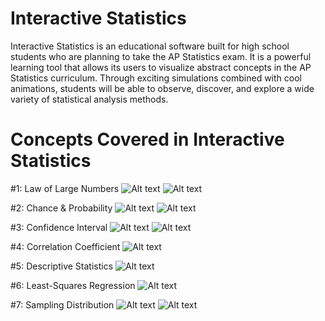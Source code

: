 # Interactive Statistics
Interactive Statistics is an educational software built for high school students who are planning to take the AP Statistics exam. It is a powerful learning tool that allows its users to visualize abstract concepts in the AP Statistics curriculum. Through exciting simulations combined with cool animations, students will be able to observe, discover, and explore a wide variety of statistical analysis methods.

# Concepts Covered in Interactive Statistics
#1: Law of Large Numbers
![Alt text](/../master/InteractiveStatistics/screenshots/1.JPG)
![Alt text](/../master/InteractiveStatistics/screenshots/2.JPG)

#2: Chance & Probability
![Alt text](/../master/InteractiveStatistics/screenshots/3.JPG)
![Alt text](/../master/InteractiveStatistics/screenshots/4.JPG)

#3: Confidence Interval
![Alt text](/../master/InteractiveStatistics/screenshots/5.JPG)
![Alt text](/../master/InteractiveStatistics/screenshots/6.JPG)

#4: Correlation Coefficient
![Alt text](/../master/InteractiveStatistics/screenshots/7.JPG)

#5: Descriptive Statistics
![Alt text](/../master/InteractiveStatistics/screenshots/8.JPG)

#6: Least-Squares Regression
![Alt text](/../master/InteractiveStatistics/screenshots/9.JPG)

#7: Sampling Distribution
![Alt text](/../master/InteractiveStatistics/screenshots/10.JPG)
![Alt text](/../master/InteractiveStatistics/screenshots/11.JPG)

